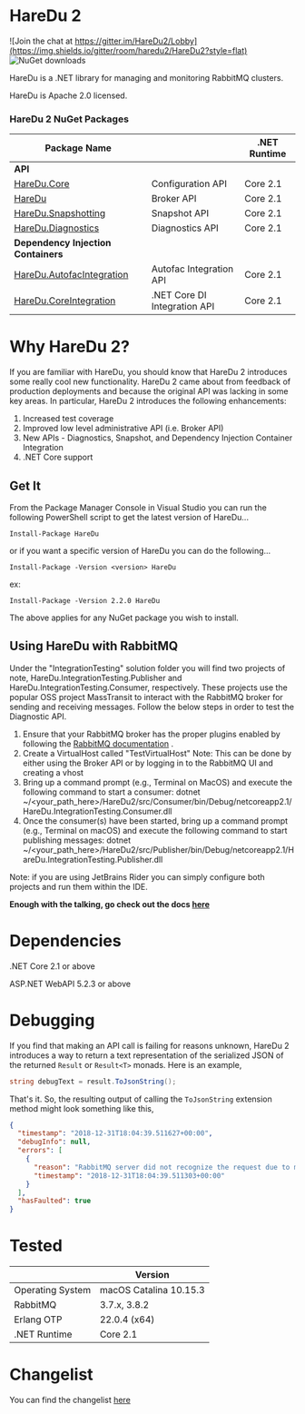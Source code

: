 # HareDu 2

![Join the chat at https://gitter.im/HareDu2/Lobby](https://img.shields.io/gitter/room/haredu2/HareDu2?style=flat)
![NuGet downloads](https://img.shields.io/nuget/dt/haredu?style=flat)

HareDu is a .NET library for managing and monitoring RabbitMQ clusters.

HareDu is Apache 2.0 licensed.

### HareDu 2 NuGet Packages

| Package Name |  | .NET Runtime |
|---| --- | --- |
| **API** |  |  |
| [HareDu.Core](https://www.nuget.org/packages/HareDu.Core/) | Configuration API | Core 2.1 |
| [HareDu](https://www.nuget.org/packages/HareDu/) | Broker API | Core 2.1 |
| [HareDu.Snapshotting](https://www.nuget.org/packages/HareDu.Snapshotting/) | Snapshot API | Core 2.1 |
| [HareDu.Diagnostics](https://www.nuget.org/packages/HareDu.Diagnostics/) | Diagnostics API | Core 2.1 |
| **Dependency Injection Containers** | | |
| [HareDu.AutofacIntegration](https://www.nuget.org/packages/HareDu.AutofacIntegration/) | Autofac Integration API | Core 2.1 |
| [HareDu.CoreIntegration](https://www.nuget.org/packages/HareDu.CoreIntegration/) | .NET Core DI Integration API| Core 2.1 |


# Why HareDu 2?

If you are familiar with HareDu, you should know that HareDu 2 introduces some really cool new functionality. HareDu 2 came about from feedback of production deployments and because the original API was lacking in some key areas. In particular, HareDu 2 introduces the following enhancements:
1. Increased test coverage
2. Improved low level administrative API (i.e. Broker API)
3. New APIs - Diagnostics, Snapshot, and Dependency Injection Container Integration
4. .NET Core support


## Get It
From the Package Manager Console in Visual Studio you can run the following PowerShell script to get the latest version of HareDu...

```
Install-Package HareDu
```

or if you want a specific version of HareDu you can do the following...

```
Install-Package -Version <version> HareDu
```

ex:

```
Install-Package -Version 2.2.0 HareDu
```

The above applies for any NuGet package you wish to install.

## Using HareDu with RabbitMQ

Under the "IntegrationTesting" solution folder you will find two projects of note, HareDu.IntegrationTesting.Publisher and HareDu.IntegrationTesting.Consumer, respectively. These projects use the popular OSS project MassTransit to interact with the RabbitMQ broker for sending and receiving messages. Follow the below steps in order to test the Diagnostic API.

1. Ensure that your RabbitMQ broker has the proper plugins enabled by following the [RabbitMQ documentation](https://www.rabbitmq.com/management.html#clustering) .
2. Create a VirtualHost called "TestVirtualHost"
   Note: This can be done by either using the Broker API or by logging in to the RabbitMQ UI and creating a vhost
3. Bring up a command prompt (e.g., Terminal on MacOS) and execute the following command to start a consumer:
   dotnet ~/<your_path_here>/HareDu2/src/Consumer/bin/Debug/netcoreapp2.1/HareDu.IntegrationTesting.Consumer.dll
4. Once the consumer(s) have been started, bring up a command prompt (e.g., Terminal on macOS) and execute the following command to start publishing messages:
    dotnet ~/<your_path_here>/HareDu2/src/Publisher/bin/Debug/netcoreapp2.1/HareDu.IntegrationTesting.Publisher.dll

Note: if you are using JetBrains Rider you can simply configure both projects and run them within the IDE.

**Enough with the talking, go check out the docs [here](https://github.com/ahives/HareDu2/blob/master/docs/README.md)**


# Dependencies
.NET Core 2.1 or above

ASP.NET WebAPI 5.2.3 or above


# Debugging

If you find that making an API call is failing for reasons unknown, HareDu 2 introduces a way to return a text representation of the serialized JSON of the returned ```Result``` or ```Result<T>``` monads. Here is an example,

```c#
string debugText = result.ToJsonString();
```

That's it. So, the resulting output of calling the ```ToJsonString``` extension method might look something like this,

```json
{
  "timestamp": "2018-12-31T18:04:39.511627+00:00",
  "debugInfo": null,
  "errors": [
    {
      "reason": "RabbitMQ server did not recognize the request due to malformed syntax.",
      "timestamp": "2018-12-31T18:04:39.511303+00:00"
    }
  ],
  "hasFaulted": true
}
```

# Tested

|   | Version |
|---| --- |
| Operating System | macOS Catalina 10.15.3 |
| RabbitMQ | 3.7.x, 3.8.2 |
| Erlang OTP | 22.0.4 (x64) |
| .NET Runtime | Core 2.1 |


# Changelist
You can find the changelist [here](https://github.com/ahives/HareDu2/blob/master/docs/changelist.md)
